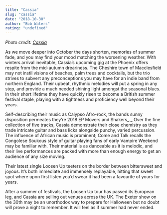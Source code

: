 ```yaml
---
title: "Cassia"
slug: "cassia"
date: "2018-10-30"
author: "Bob Waters"
rating: "undefined"
---
```


_Photo credit: [Cassia](https://www.wearecassia.com/events/2018-10-31-cassia-joiners)_

As we move deeper into October the days shorten, memories of summer fade, and you may find your mood matching the worsening weather. With winters arrival inevitable, Cassia’s upcoming gig at the Phoenix offers respite from the mid-autumn dreariness. The Cheshire town of Macclesfield may not instil visions of beaches, palm trees and cocktails, but the trio strives to subvert any preconceptions you may have for an indie band from northern England. Their upbeat, rhythmic melodies will put a spring in any step, and provide a much needed shining light amongst the seasonal blues. In their short lifetime they have quickly risen to become a British summer festival staple, playing with a tightness and proficiency well beyond their years.

Self-describing their music as Calypso Afro-rock, the bands sunny disposition permeates they’re 2018 EP Movers and Shakers_._ Over the fine collection of five tracks, Cassia demonstrate their close chemistry as they trade intricate guitar and bass licks alongside punchy, varied percussion. The influence of African music is prominent; Come and Talk recalls the Congolese Soukous style of guitar playing fans of early Vampire Weekend may be familiar with. Their material is as danceable as it is melodic, and their live performances are packed with more than enough energy to get an audience of any size moving.

Their latest single Loosen Up teeters on the border between bittersweet and joyous. It’s both immediate and immensely replayable, hitting that sweet spot where upon first listen you’d swear it had been a favourite of yours for years.

After a summer of festivals, the Loosen Up tour has passed its European leg, and Cassia are selling out venues across the UK. The Exeter show on the 30th may be an unorthodox way to prepare for Halloween but no doubt will prove a night to remember. It will feel as if summer had never ended.
